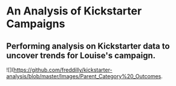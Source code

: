 # An Analysis of Kickstarter Campaigns
Performing analysis on Kickstarter data to uncover trends for Louise's campaign.
--
![](https://github.com/freddilly/kickstarter-analysis/blob/master/Images/Parent_Category%20_Outcomes.
